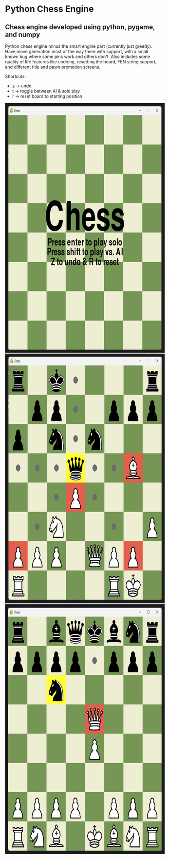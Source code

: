 # Python Chess Engine

## Chess engine developed using python, pygame, and numpy

Python chess engine minus the smart engine part (currently just greedy). Have move generation most of the way there with support, with a small known bug where some pins work and others don't. Also includes some quality of life features like undoing, resetting the board, FEN string support, and different title and pawn promotion screens.

Shortcuts:
* z -> undo
* t -> toggle between AI & solo play
* r -> reset board to starting position

<img src="./images/chessTitleScreen.png" alt="Chess title screen" width="800" height="800" border="10" />
<img src="./images/chessGameState.png" alt="Chess game" width="800" height="800" border="10" />
<img src="./images/chessCheckState.png" alt="Knight moves in checked position" width="800" height="800" border="10" />